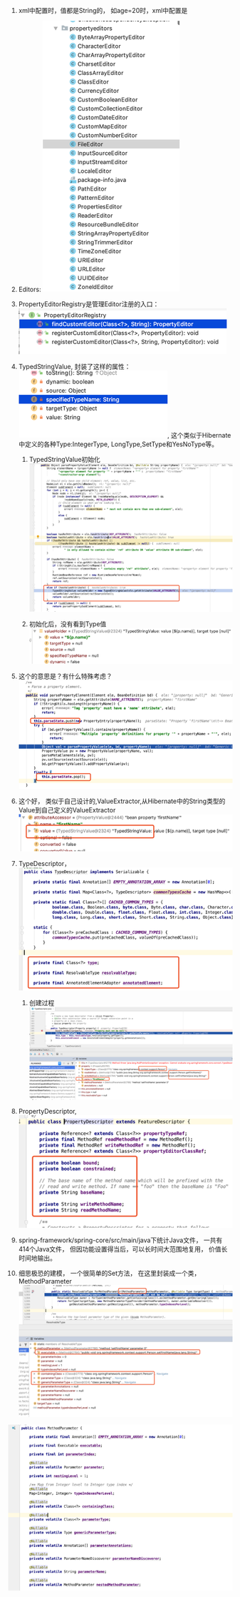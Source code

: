 1. xml中配置时，值都是String的， 如age=20时，xml中配置是
2. Editors: ![](/assets/editors.png)
3. PropertyEditorRegistry是管理Editor注册的入口：![](/assets/editorResitry.png)
4. TypedStringValue, 封装了这样的属性：![](/assets/typedStringValue.png), 这个类似于Hibernate中定义的各种Type:IntegerType, LongType,SetType和YesNoType等。  
   1. TypedStringValue初始化![](/assets/TypedStringValueInit.png)

   1. 初始化后，没有看到Type值![](/assets/initlizedTypedStringValue.png)

5. 这个的意思是？有什么特殊考虑？![](/assets/parseStatePushPop.png)

6. 这个好， 类似于自己设计的,ValueExtractor,从Hibernate中的String类型的Value到自己定义的ValueExtractor![](/assets/TypedStringValueInPropertyValue.png)

7. TypeDescriptor， ![](/assets/TypeDescriptor.png)
   1. 创建过程![](/assets/firstNameTypeDescriptor.png)
8. PropertyDescriptor, ![](/assets/PropertyDescriptor.png)
9. spring-framework/spring-core/src/main/java下统计Java文件， 一共有414个Java文件， 但因功能设置得当后，可以长时间大范围地复用， 价值长时间地输出。

10. 细思极恐的建模， 一个很简单的Set方法， 在这里封装成一个类， MethodParameter![](/assets/MethodParameter.png)

![](/assets/MethodParameterDef.png)









